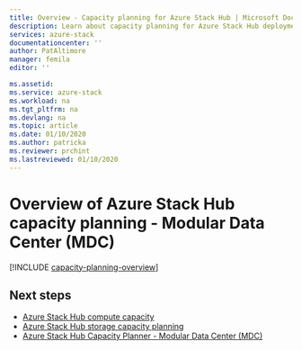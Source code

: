 ```yaml
---
title: Overview - Capacity planning for Azure Stack Hub | Microsoft Docs
description: Learn about capacity planning for Azure Stack Hub deployments, including compute and storage information.
services: azure-stack
documentationcenter: ''
author: PatAltimore
manager: femila
editor: ''

ms.assetid:
ms.service: azure-stack
ms.workload: na
ms.tgt_pltfrm: na
ms.devlang: na
ms.topic: article
ms.date: 01/10/2020
ms.author: patricka
ms.reviewer: prchint
ms.lastreviewed: 01/10/2020
---
```


# Overview of Azure Stack Hub capacity planning - Modular Data Center (MDC)

[!INCLUDE [capacity-planning-overview](../includes/capacity-planning-overview.md)]

## Next steps

- [Azure Stack Hub compute capacity](../operator/azure-stack-capacity-planning-compute.md)
- [Azure Stack Hub storage capacity planning](../operator/azure-stack-capacity-planning-storage.md)
- [Azure Stack Hub Capacity Planner - Modular Data Center (MDC)](azure-stack-capacity-planner.md)
